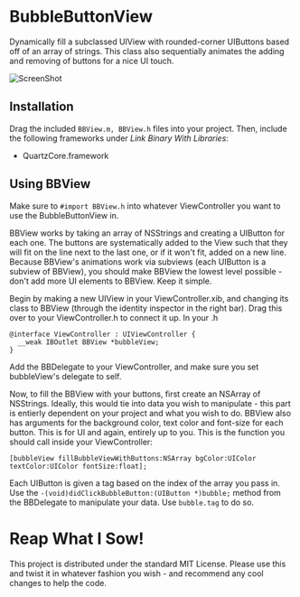 BubbleButtonView
================

Dynamically fill a subclassed UIView with rounded-corner UIButtons based off of an array of strings. This class also sequentially animates the adding and removing of buttons for a nice UI touch.

![ScreenShot](https://raw.github.com/bennyguitar/iOS----BubbleButtonView/master/BubbleButtonView/screenshot-01.png)

## Installation ##

Drag the included <code>BBView.m, BBView.h</code> files into your project. Then, include the following frameworks under *Link Binary With Libraries*:

* QuartzCore.framework

## Using BBView ##

Make sure to <code>#import BBView.h</code> into whatever ViewController you want to use the BubbleButtonView in.

BBView works by taking an array of NSStrings and creating a UIButton for each one. The buttons are systematically added to the View such that they will fit on the line next to the last one, or if it won't fit, added on a new line. Because BBView's animations work via subviews (each UIButton is a subview of BBView), you should make BBView the lowest level possible - don't add more UI elements to BBView. Keep it simple.

Begin by making a new UIView in your ViewController.xib, and changing its class to BBView (through the identity inspector in the right bar). Drag this over to your ViewController.h to connect it up. In your .h

```shell
@interface ViewController : UIViewController {
  __weak IBOutlet BBView *bubbleView;
}
```

Add the BBDelegate to your ViewController, and make sure you set bubbleView's delegate to self.

Now, to fill the BBView with your buttons, first create an NSArray of NSStrings. Ideally, this would tie into data you wish to manipulate - this part is entierly dependent on your project and what you wish to do. BBView also has arguments for the background color, text color and font-size for each button. This is for UI and again, entirely up to you. This is the function you should call inside your ViewController:

```shell
[bubbleView fillBubbleViewWithButtons:NSArray bgColor:UIColor textColor:UIColor fontSize:float];
```

Each UIButton is given a tag based on the index of the array you pass in. Use the <code>-(void)didClickBubbleButton:(UIButton *)bubble;</code> method from the BBDelegate to manipulate your data. Use <code>bubble.tag</code> to do so.


Reap What I Sow!
================

This project is distributed under the standard MIT License. Please use this and twist it in whatever fashion you wish - and recommend any cool changes to help the code.
